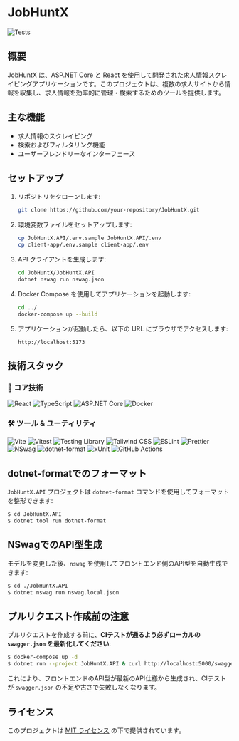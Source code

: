 # JobHuntX

![Tests](https://github.com/ryotaro-tanaka/JobHuntX/actions/workflows/ci.yml/badge.svg)

## 概要
JobHuntX は、ASP.NET Core と React を使用して開発された求人情報スクレイピングアプリケーションです。このプロジェクトは、複数の求人サイトから情報を収集し、求人情報を効率的に管理・検索するためのツールを提供します。

## 主な機能
- 求人情報のスクレイピング
- 検索およびフィルタリング機能
- ユーザーフレンドリーなインターフェース

## セットアップ
1. リポジトリをクローンします:
    ```bash
    git clone https://github.com/your-repository/JobHuntX.git
    ```
1. 環境変数ファイルをセットアップします:
    ```bash
    cp JobHuntX.API/.env.sample JobHuntX.API/.env
    cp client-app/.env.sample client-app/.env
    ```
1. API クライアントを生成します:
    ```bash
    cd JobHuntX/JobHuntX.API
    dotnet nswag run nswag.json
    ```
1. Docker Compose を使用してアプリケーションを起動します:
    ```bash
    cd ../
    docker-compose up --build
    ```
1. アプリケーションが起動したら、以下の URL にブラウザでアクセスします:
    ```
    http://localhost:5173
    ```

## 技術スタック

### 🧱 コア技術

![React](https://img.shields.io/badge/React--blue?logo=react&logoColor=white)
![TypeScript](https://img.shields.io/badge/TypeScript--blue?logo=typescript&logoColor=white)
![ASP.NET Core](https://img.shields.io/badge/ASP.NET%20Core--blue?logo=dotnet&logoColor=white)
![Docker](https://img.shields.io/badge/Docker--blue?logo=docker&logoColor=white)

### 🛠️ ツール & ユーティリティ

![Vite](https://img.shields.io/badge/Vite--blue?logo=vite&logoColor=white)
![Vitest](https://img.shields.io/badge/Vitest--blue?logo=vitest&logoColor=white)
![Testing Library](https://img.shields.io/badge/Testing%20Library--blue?logo=testinglibrary&logoColor=white)
![Tailwind CSS](https://img.shields.io/badge/Tailwind%20CSS--blue?logo=tailwindcss&logoColor=white)
![ESLint](https://img.shields.io/badge/ESLint--blue?logo=eslint&logoColor=white)
![Prettier](https://img.shields.io/badge/Prettier--blue?logo=prettier&logoColor=white)
![NSwag](https://img.shields.io/badge/NSwag--blue?logo=openapiinitiative&logoColor=white)
![dotnet-format](https://img.shields.io/badge/dotnet%20format--blue?logo=dotnet&logoColor=white)
![xUnit](https://img.shields.io/badge/xUnit--blue?logo=.net&logoColor=white)
![GitHub Actions](https://img.shields.io/badge/GitHub%20Actions--blue?logo=githubactions&logoColor=white)

## dotnet-formatでのフォーマット

`JobHuntX.API` プロジェクトは `dotnet-format` コマンドを使用してフォーマットを整形できます:

```bash
$ cd JobHuntX.API
$ dotnet tool run dotnet-format
```

## NSwagでのAPI型生成

モデルを変更した後、`nswag` を使用してフロントエンド側のAPI型を自動生成できます:

```bash
$ cd ./JobHuntX.API
$ dotnet nswag run nswag.local.json
```

## プルリクエスト作成前の注意

プルリクエストを作成する前に、**CIテストが通るよう必ずローカルの `swagger.json` を最新化してください**:

```bash
$ docker-compose up -d
$ dotnet run --project JobHuntX.API & curl http://localhost:5000/swagger/v1/swagger.json > JobHuntX.API/swagger.json
```

これにより、フロントエンドのAPI型が最新のAPI仕様から生成され、CIテストが `swagger.json` の不足や古さで失敗しなくなります。

## ライセンス
このプロジェクトは [MIT ライセンス](./LICENSE) の下で提供されています。
